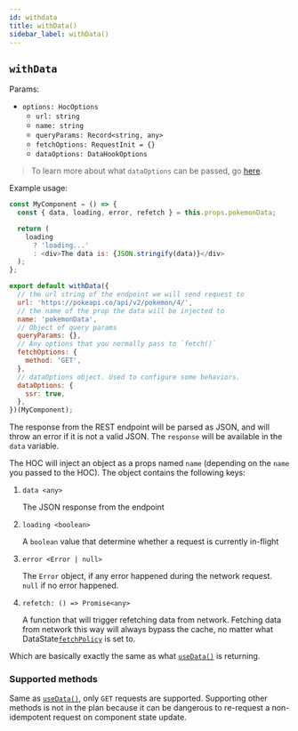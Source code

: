 ```yaml
---
id: withdata
title: withData()
sidebar_label: withData()
---
```


## `withData`
Params:
* `options: HocOptions`
  * `url: string`
  * `name: string`
  * `queryParams: Record<string, any>`
  * `fetchOptions: RequestInit = {}`
  * `dataOptions: DataHookOptions`

> To learn more about what `dataOptions` can be passed, go [here](../others/data-options.md).

Example usage:
```javascript
const MyComponent = () => {
  const { data, loading, error, refetch } = this.props.pokemonData;

  return (
    loading 
      ? 'loading...' 
      : <div>The data is: {JSON.stringify(data)}</div>
  );
};

export default withData({
  // the url string of the endpoint we will send request to
  url: 'https://pokeapi.co/api/v2/pokemon/4/',
  // the name of the prop the data will be injected to
  name: 'pokemonData', 
  // Object of query params
  queryParams: {},
  // Any options that you normally pass to `fetch()`
  fetchOptions: {
    method: 'GET',
  }, 
  // dataOptions object. Used to configure some behaviors.
  dataOptions: {
    ssr: true,
  },
})(MyComponent);
```

The response from the REST endpoint will be parsed as JSON, and will throw an error if it is not a valid JSON. The `response` will be available in the `data` variable.

The HOC will inject an object as a props named `name` (depending on the `name` you passed to the HOC). The object contains the following keys:

1. `data <any>`

    The JSON response from the endpoint

2. `loading <boolean>`

    A `boolean` value that determine whether a request is currently in-flight

3. `error <Error | null>`

    The `Error` object, if any error happened during the network request. `null` if no error happened.

4. `refetch: () => Promise<any>`

    A function that will trigger refetching data from network. Fetching data from network this way will always bypass the cache, no matter what DataState[`fetchPolicy`](../others/caching.md#caching-strategies) is set to.

Which are basically exactly the same as what [`useData()`](../hooks/useData.md) is returning.

### Supported methods
Same as [`useData()`](../hooks/useData.md), only `GET` requests are supported. Supporting other methods is not in the plan because it can be dangerous to re-request a non-idempotent request on component state update.
